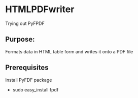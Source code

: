 HTMLPDFwriter
=========
Trying out PyFPDF


Purpose:
-----------------
Formats data in HTML table form and writes it onto a PDF file


Prerequisites
-----------------
Install PyFDF package
- sudo easy_install fpdf

